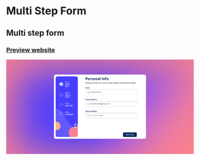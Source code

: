 # Multi Step Form 
## Multi step form 
### [Preview website](https://milyazkamil.github.io/Multi-Step-Form/) 
![](img/readme-image.png)
